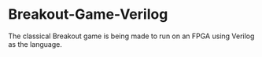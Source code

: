 # Breakout-Game-Verilog
The classical Breakout game is being made to run on an FPGA using Verilog as the language.
